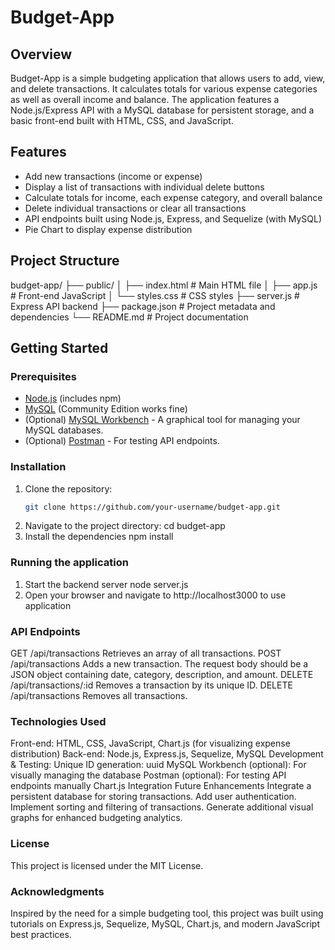 # Budget-App

## Overview
Budget-App is a simple budgeting application that allows users to add, view, and delete transactions. It calculates totals for various expense categories as well as overall income and balance. The application features a Node.js/Express API with a MySQL database for persistent storage, and a basic front-end built with HTML, CSS, and JavaScript.

## Features
- Add new transactions (income or expense)
- Display a list of transactions with individual delete buttons
- Calculate totals for income, each expense category, and overall balance
- Delete individual transactions or clear all transactions
- API endpoints built using Node.js, Express, and Sequelize (with MySQL)
- Pie Chart to display expense distribution

## Project Structure
budget-app/ ├── public/ │ ├── index.html # Main HTML file │ ├── app.js # Front-end JavaScript │ └── styles.css # CSS styles ├── server.js # Express API backend ├── package.json # Project metadata and dependencies └── README.md # Project documentation

## Getting Started

### Prerequisites
- [Node.js](https://nodejs.org/) (includes npm)
- [MySQL](https://www.mysql.com/) (Community Edition works fine)
- (Optional) [MySQL Workbench](https://www.mysql.com/products/workbench/) - A graphical tool for managing your MySQL databases.
- (Optional) [Postman](https://www.postman.com/downloads/) - For testing API endpoints.

### Installation
1. Clone the repository:
   ```bash
   git clone https://github.com/your-username/budget-app.git
2. Navigate to the project directory:
    cd budget-app
3. Install the dependencies
    npm install

### Running the application
1. Start the backend server
    node server.js
2. Open your browser and navigate to http://localhost3000 to use application
### API Endpoints
GET /api/transactions
Retrieves an array of all transactions.
POST /api/transactions
Adds a new transaction. The request body should be a JSON object containing date, category, description, and amount.
DELETE /api/transactions/:id
Removes a transaction by its unique ID.
DELETE /api/transactions
Removes all transactions.
### Technologies Used
Front-end: HTML, CSS, JavaScript, Chart.js (for visualizing expense distribution)
Back-end: Node.js, Express.js, Sequelize, MySQL
Development & Testing:
Unique ID generation: uuid
MySQL Workbench (optional): For visually managing the database
Postman (optional): For testing API endpoints manually
Chart.js Integration
Future Enhancements
Integrate a persistent database for storing transactions.
Add user authentication.
Implement sorting and filtering of transactions.
Generate additional visual graphs for enhanced budgeting analytics.
### License
This project is licensed under the MIT License.

### Acknowledgments
Inspired by the need for a simple budgeting tool, this project was built using tutorials on Express.js, Sequelize, MySQL, Chart.js, and modern JavaScript best practices.
